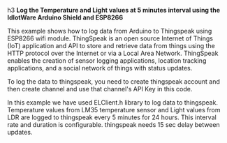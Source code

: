 
h3 **Log the Temperature and Light values at 5 minutes interval using the IdIotWare Arduino Shield and ESP8266**

 This example shows how to log data from Arduino to Thingspeak using ESP8266   wifi module.
 ThingSpeak is an open source Internet of Things (IoT) application and API to store and 
 retrieve data from things using the HTTP protocol over the Internet or via a Local Area Network.
 ThingSpeak enables the creation of sensor logging applications, location tracking applications,
 and a social network of things with status updates.
 
 To log the data to thingspeak, you need to create thingspeak account and then create channel and 
 use that channel's API Key in this code.
 
 In this example we have used ELClient.h library to log data to thingspeak. Temperature values from
 LM35 temperature sensor and Light values from LDR are logged to thingspeak every 5  minutes for 24 hours. 
 This interval rate and duration is configurable. thingspeak needs 15 sec delay between updates.
 
